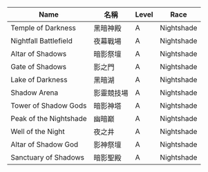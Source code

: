 | Name                          | 名稱             | Level | Race       |
|-------------------------------|------------------|-------|------------|
| Temple of Darkness            | 黑暗神殿         | A     | Nightshade |
| Nightfall Battlefield         | 夜幕戰場         | A     | Nightshade |
| Altar of Shadows              | 暗影祭壇         | A     | Nightshade |
| Gate of Shadows               | 影之門           | A     | Nightshade |
| Lake of Darkness              | 黑暗湖           | A     | Nightshade |
| Shadow Arena                  | 影靈競技場       | A     | Nightshade |
| Tower of Shadow Gods          | 暗影神塔         | A     | Nightshade |
| Peak of the Nightshade        | 幽暗巅           | A     | Nightshade |
| Well of the Night             | 夜之井           | A     | Nightshade |
| Altar of Shadow God           | 影神祭壇         | A     | Nightshade |
| Sanctuary of Shadows          | 暗影聖殿         | A     | Nightshade |
